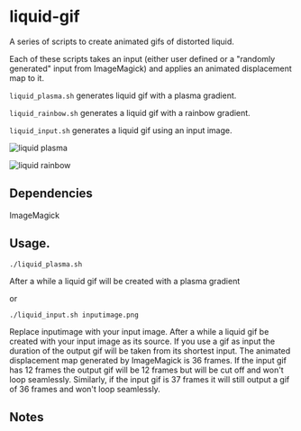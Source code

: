 # liquid-gif
A series of scripts to create animated gifs of distorted liquid.

Each of these scripts takes an input (either user defined or a "randomly generated" input from ImageMagick) and applies an animated displacement map to it.

`liquid_plasma.sh` generates liquid gif with a plasma gradient.

`liquid_rainbow.sh` generates a liquid gif with a rainbow gradient.

`liquid_input.sh` generates a liquid gif using an input image. 

![liquid plasma](https://media.giphy.com/media/JUjUm7x5SNyVVVESw8/giphy.gif) 

![liquid rainbow](https://media.giphy.com/media/mG8W8BqNYcBu0N1hI0/giphy.gif)

## Dependencies

ImageMagick

## Usage.

`./liquid_plasma.sh`

After a while a liquid gif will be created with a plasma gradient

or

`./liquid_input.sh inputimage.png`

Replace inputimage with your input image. After a while a liquid gif be created with your input image as its source. If you use a gif as input the duration of the output gif will be taken from its shortest input. The animated displacement map generated by ImageMagick is 36 frames. If the input gif has 12 frames the output gif will be 12 frames but will be cut off and won't loop seamlessly. Similarly, if the input gif is 37 frames it will still output a gif of 36 frames and won't loop seamlessly.

## Notes
